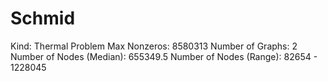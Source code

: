 # Schmid

Kind: Thermal Problem
Max Nonzeros: 8580313
Number of Graphs: 2
Number of Nodes (Median): 655349.5
Number of Nodes (Range): 82654 - 1228045